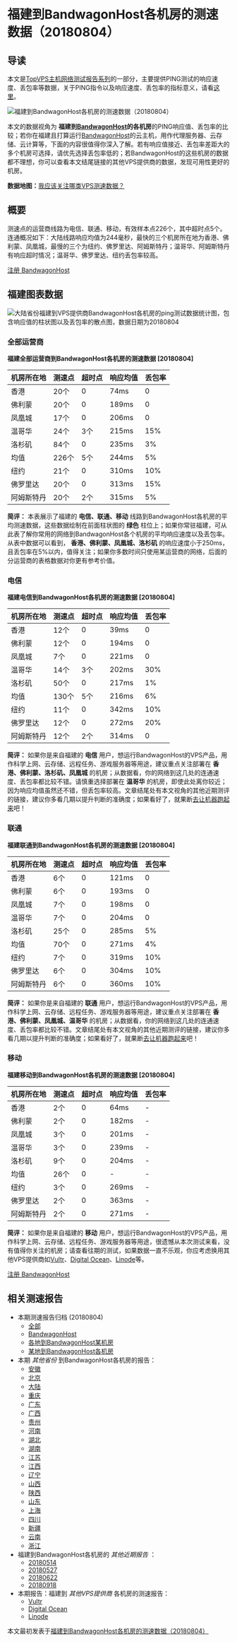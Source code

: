 #  福建到BandwagonHost各机房的测速数据（20180804） 

## 导读

本文是[TopVPS主机网络测试报告系列](https://vps123.top/pingtest)的一部分，主要提供PING测试的响应速度、丢包率等数据，关于PING指令以及响应速度、丢包率的指标意义，请看[这里](https://vps123.top/what-is-ping.html)。

![福建到BandwagonHost各机房的测速数据（20180804）](/images/thumbnails/Fujian_to_bandwagon.png)

本文的数据视角为 **福建到[BandwagonHost](https://vps123.top/go/bwg)的各机房**的PING响应值、丢包率的比较；若你在福建且打算运行[BandwagonHost](https://vps123.top/go/bwg)的云主机，用作代理服务器、云存储、云计算等，下面的内容很值得你深入了解。若有响应值接近、丢包率差距大的多个机房可选择，请优先选择丢包率低的；若BandwagonHost的这些机房的数据都不理想，你可以查看本文结尾链接的其他VPS提供商的数据，发现可用性更好的机房。

**数据地图：**[我应该关注哪类VPS测速数据？](https://vps123.top/find-pingtest-data-you-need.html)

## 概要

测速点的运营商线路为电信、联通、移动，有效样本点226个，其中超时点5个。连通概况如下：大陆线路响应均值为244毫秒，最快的三个机房所在地为香港、佛利蒙、凤凰城，最慢的三个为纽约、佛罗里达、阿姆斯特丹；温哥华、阿姆斯特丹有响应超时情况；温哥华、佛罗里达、纽约丢包率较高。

[注册 BandwagonHost](https://vps123.top/go/bwg/_btn1)

## 福建图表数据

![大陆省份福建到VPS提供商BandwagonHost各机房的ping测试数据统计图，包含响应值的柱状图以及丢包率的散点图，数据日期为20180804](/images/pingtests/bwg_20180804/plot_isp_fujian_bwg_20180804.png)

### 全部运营商

**福建全部运营商到BandwagonHost各机房的测速数据 [20180804]**

机房所在地 | 测速点 | 超时点 | 响应均值 | 丢包率  
---|---|---|---|---  
香港 | 20个 | 0 | 74ms | 0  
佛利蒙 | 20个 | 0 | 189ms | 0  
凤凰城 | 17个 | 0 | 206ms | 0  
温哥华 | 24个 | 3个 | 215ms | 15%  
洛杉矶 | 84个 | 0 | 235ms | 3%  
均值 | 226个 | 5个 | 244ms | 5%  
纽约 | 21个 | 0 | 310ms | 10%  
佛罗里达 | 20个 | 0 | 313ms | 15%  
阿姆斯特丹 | 20个 | 2个 | 315ms | 5%  
  
**简评：** 本表展示了福建的 **电信、联通、移动** 线路到BandwagonHost各机房的平均测速数据，这些数据绘制在前面柱状图的 **绿色** 柱位上；如果你常驻福建，可从此表了解你常用的网络到BandwagonHost各个机房的平均响应速度以及丢包率。从表中数据可以看到， **香港、佛利蒙、凤凰城、洛杉矶** 的响应速度小于250ms，且丢包率在5%以内，值得关注；如果你多数时间只使用某运营商的网络，后面的分运营商的表格数据对你更有参考价值。

### 电信

**福建电信到BandwagonHost各机房的测速数据 [20180804]**

机房所在地 | 测速点 | 超时点 | 响应均值 | 丢包率  
---|---|---|---|---  
香港 | 12个 | 0 | 39ms | 0  
佛利蒙 | 12个 | 0 | 194ms | 0  
凤凰城 | 7个 | 0 | 221ms | 0  
温哥华 | 14个 | 3个 | 202ms | 30%  
洛杉矶 | 50个 | 0 | 217ms | 1%  
均值 | 130个 | 5个 | 216ms | 6%  
纽约 | 11个 | 0 | 342ms | 10%  
佛罗里达 | 12个 | 0 | 272ms | 20%  
阿姆斯特丹 | 12个 | 2个 | 314ms | 0  
  
**简评：** 如果你是来自福建的 **电信** 用户，想运行BandwagonHost的VPS产品，用作科学上网、云存储、远程任务、游戏服务器等用途，建议重点关注部署在 **香港、佛利蒙、洛杉矶、凤凰城** 的机房；从数据看，你的网络到这几处的连通速度、丢包率都比较不错。请慎重选择部署在 **温哥华** 的机房，即使此处离你较近；因为响应均值虽然还不错，但丢包率较高。文章结尾处有本文视角的其他近期测评的链接，建议你多看几期以提升判断的准确度；如果看好了，就果断[去让机器跑起来](https://vps123.top/go/bwg/_1)吧！

### 联通

**福建联通到BandwagonHost各机房的测速数据 [20180804]**

机房所在地 | 测速点 | 超时点 | 响应均值 | 丢包率  
---|---|---|---|---  
香港 | 6个 | 0 | 121ms | 0  
佛利蒙 | 6个 | 0 | 193ms | 0  
凤凰城 | 7个 | 0 | 198ms | 0  
温哥华 | 7个 | 0 | 204ms | 0  
洛杉矶 | 25个 | 0 | 285ms | 5%  
均值 | 70个 | 0 | 271ms | 4%  
纽约 | 7个 | 0 | 319ms | 10%  
佛罗里达 | 6个 | 0 | 304ms | 10%  
阿姆斯特丹 | 6个 | 0 | 360ms | 10%  
  
**简评：** 如果你是来自福建的 **联通** 用户，想运行BandwagonHost的VPS产品，用作科学上网、云存储、远程任务、游戏服务器等用途，建议重点关注部署在 **香港、佛利蒙、凤凰城、温哥华** 的机房；从数据看，你的网络到这几处的连通速度、丢包率都比较不错。文章结尾处有本文视角的其他近期测评的链接，建议你多看几期以提升判断的准确度；如果看好了，就果断[去让机器跑起来](https://vps123.top/go/bwg/_2)吧！

### 移动

**福建移动到BandwagonHost各机房的测速数据 [20180804]**

机房所在地 | 测速点 | 超时点 | 响应均值 | 丢包率  
---|---|---|---|---  
香港 | 2个 | 0 | 64ms | -  
佛利蒙 | 2个 | 0 | 182ms | -  
凤凰城 | 3个 | 0 | 201ms | -  
温哥华 | 3个 | 0 | 239ms | -  
洛杉矶 | 9个 | 0 | 204ms | -  
均值 | 26个 | 0 | - | -  
纽约 | 3个 | 0 | 269ms | -  
佛罗里达 | 2个 | 0 | 363ms | -  
阿姆斯特丹 | 2个 | 0 | 271ms | -  
  
**简评：** 如果你是来自福建的 **移动** 用户，想运行BandwagonHost的VPS产品，用作科学上网、云存储、远程任务、游戏服务器等用途，很遗憾从本次测试来看，没有值得你关注的机房；请查看往期的测试，如果数据一直不乐观，你应考虑换用其他VPS提供商如[Vultr](https://vps123.top/go/vultr/_3)、[Digital Ocean](https://vps123.top/go/digitalocean/_4)、[Linode](https://vps123.top/go/linode/_5)等。

[注册 BandwagonHost](https://vps123.top/go/bwg/_btn2)

## 相关测速报告

  * 本期测速报告归档 (20180804) 
    * [全部](https://vps123.top/pingtests/20180804 "本期各VPS提供商全部测速报告")
    * [BandwagonHost](https://vps123.top/pingtests/idc-bandwagon/20180804 "本期BandwagonHost的全部测速报告")
    * [各地到BandwagonHost某机房](https://vps123.top/pingtests/idc-bandwagon/isp-global/20180804 "以BandwagonHost某机房为关注对象的视角，横向比较大陆各省份、海外各国家地区")
    * [某地到BandwagonHost各机房](https://vps123.top/pingtests/idc-bandwagon/facility-all/20180804 "以大陆某省份为关注对象的视角，横向比较BandwagonHost各机房")
  * 本期 _其他省份_ 到BandwagonHost各机房的报告： 
    * [安徽](/bandwagon/isp/anhui/20180804-bandwagon-isp-anhui.md "安徽到BandwagonHost各机房的Ping测试 20180804")
    * [北京](/bandwagon/isp/beijing/20180804-bandwagon-isp-beijing.md "北京到BandwagonHost各机房的Ping测试 20180804")
    * [大陆](/bandwagon/isp/china/20180804-bandwagon-isp-china.md "大陆到BandwagonHost各机房的Ping测试 20180804")
    * [重庆](/bandwagon/isp/chongqing/20180804-bandwagon-isp-chongqing.md "重庆到BandwagonHost各机房的Ping测试 20180804")
    * [广东](/bandwagon/isp/guangdong/20180804-bandwagon-isp-guangdong.md "广东到BandwagonHost各机房的Ping测试 20180804")
    * [广西](/bandwagon/isp/guangxi/20180804-bandwagon-isp-guangxi.md "广西到BandwagonHost各机房的Ping测试 20180804")
    * [贵州](/bandwagon/isp/guizhou/20180804-bandwagon-isp-guizhou.md "贵州到BandwagonHost各机房的Ping测试 20180804")
    * [河南](/bandwagon/isp/henan/20180804-bandwagon-isp-henan.md "河南到BandwagonHost各机房的Ping测试 20180804")
    * [湖北](/bandwagon/isp/hubei/20180804-bandwagon-isp-hubei.md "湖北到BandwagonHost各机房的Ping测试 20180804")
    * [湖南](/bandwagon/isp/hunan/20180804-bandwagon-isp-hunan.md "湖南到BandwagonHost各机房的Ping测试 20180804")
    * [江苏](/bandwagon/isp/jiangsu/20180804-bandwagon-isp-jiangsu.md "江苏到BandwagonHost各机房的Ping测试 20180804")
    * [江西](/bandwagon/isp/jiangxi/20180804-bandwagon-isp-jiangxi.md "江西到BandwagonHost各机房的Ping测试 20180804")
    * [辽宁](/bandwagon/isp/liaoning/20180804-bandwagon-isp-liaoning.md "辽宁到BandwagonHost各机房的Ping测试 20180804")
    * [山西](/bandwagon/isp/shan1xi/20180804-bandwagon-isp-shan1xi.md "山西到BandwagonHost各机房的Ping测试 20180804")
    * [陕西](/bandwagon/isp/shan3xi/20180804-bandwagon-isp-shan3xi.md "陕西到BandwagonHost各机房的Ping测试 20180804")
    * [山东](/bandwagon/isp/shandong/20180804-bandwagon-isp-shandong.md "山东到BandwagonHost各机房的Ping测试 20180804")
    * [上海](/bandwagon/isp/shanghai/20180804-bandwagon-isp-shanghai.md "上海到BandwagonHost各机房的Ping测试 20180804")
    * [四川](/bandwagon/isp/sichuan/20180804-bandwagon-isp-sichuan.md "四川到BandwagonHost各机房的Ping测试 20180804")
    * [新疆](/bandwagon/isp/xinjiang/20180804-bandwagon-isp-xinjiang.md "新疆到BandwagonHost各机房的Ping测试 20180804")
    * [云南](/bandwagon/isp/yunnan/20180804-bandwagon-isp-yunnan.md "云南到BandwagonHost各机房的Ping测试 20180804")
    * [浙江](/bandwagon/isp/zhejiang/20180804-bandwagon-isp-zhejiang.md "浙江到BandwagonHost各机房的Ping测试 20180804")
  * 福建到BandwagonHost各机房的 _其他近期报告_ ： 
    * [20180514](/bandwagon/isp/fujian/20180514-bandwagon-isp-fujian.md "福建到BandwagonHost各机房的Ping测试 20180514")
    * [20180527](/bandwagon/isp/fujian/20180527-bandwagon-isp-fujian.md "福建到BandwagonHost各机房的Ping测试 20180527")
    * [20180622](/bandwagon/isp/fujian/20180622-bandwagon-isp-fujian.md "福建到BandwagonHost各机房的Ping测试 20180622")
    * [20180918](/bandwagon/isp/fujian/20180918-bandwagon-isp-fujian.md "福建到BandwagonHost各机房的Ping测试 20180918")
  * 本期报告：福建到 _其他VPS提供商_ 各机房的测速报告： 
    * [Vultr](/vultr/isp/fujian/20180804-vultr-isp-fujian.md "福建到Vultr各机房的Ping测试 20180804")
    * [Digital Ocean](/digitalocean/isp/fujian/20180804-digitalocean-isp-fujian.md "福建到Digital Ocean各机房的Ping测试 20180804")
    * [Linode](/linode/isp/fujian/20180804-linode-isp-fujian.md "福建到Linode各机房的Ping测试 20180804")



本文最初发表于[福建到BandwagonHost各机房的测速数据（20180804）](https://vps123.top/pingtest/20180804-bandwagon-isp-fujian.html)
